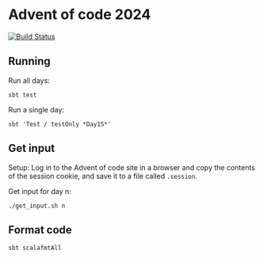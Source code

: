 # Advent of code 2024

[![Build Status](https://drone.johanandersson.io/api/badges/johan1a/advent-of-code-2024/status.svg)](https://drone.johanandersson.io/johan1a/advent-of-code-2024)

## Running

Run all days:
```
sbt test
```

Run a single day:
```
sbt 'Test / testOnly *Day15*'
```

## Get input

Setup:
Log in to the Advent of code site in a browser and copy the contents of the session cookie, and save it to a file called `.session`.

Get input for day n:
```
./get_input.sh n
```

## Format code
```
sbt scalafmtAll
```
